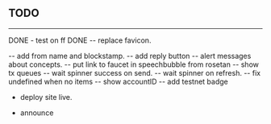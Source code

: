 
## TODO
---------------------------------
DONE - test on ff
DONE -- replace favicon.

-- add from name and blockstamp.
-- add reply button
-- alert messages about concepts.
-- put link to faucet in speechbubble from rosetan
-- show tx queues
-- wait spinner success on send.
-- wait spinner on refresh.
-- fix undefined when no items
-- show accountID
-- add testnet badge
- deploy site live.

- announce
